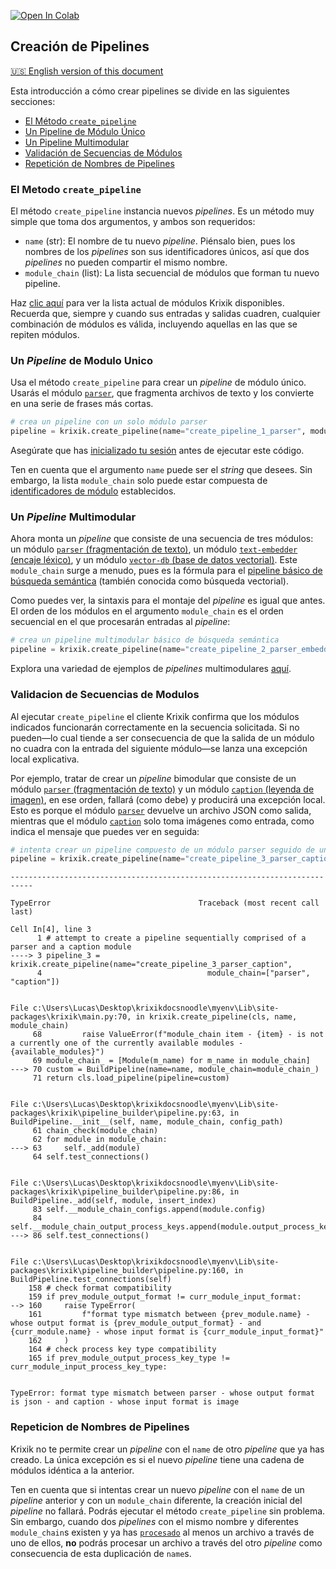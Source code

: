 <a href="https://colab.research.google.com/github/krixik-ai/krixik-docs/blob/main/docs/system/pipeline_creation/create_pipeline.ipynb" target="_parent"><img src="https://colab.research.google.com/assets/colab-badge.svg" alt="Open In Colab"/></a>

## Creación de Pipelines
[🇺🇸 English version of this document](https://krixik-docs.readthedocs.io/latest/system/pipeline_creation/create_pipeline/)

Esta introducción a cómo crear pipelines se divide en las siguientes secciones:

- [El Método `create_pipeline`](#el-metodo-create_pipeline)
- [Un Pipeline de Módulo Único](#un-pipeline-de-modulo-unico)
- [Un Pipeline Multimodular](#un-pipeline-multimodular)
- [Validación de Secuencias de Módulos](#validacion-de-secuencias-de-modulos)
- [Repetición de Nombres de Pipelines](#repeticion-de-nombres-de-pipelines)

### El Metodo `create_pipeline`

El método `create_pipeline` instancia nuevos *pipelines*. Es un método muy simple que toma dos argumentos, y ambos son requeridos:

- `name` (str): El nombre de tu nuevo *pipeline*. Piénsalo bien, pues los nombres de los *pipelines* son sus identificadores únicos, así que dos *pipelines* no pueden compartir el mismo nombre.
- `module_chain` (list): La lista secuencial de módulos que forman tu nuevo pipeline.

Haz [clic aquí](../../modulos/introduccion_modulos.md) para ver la lista actual de módulos Krixik disponibles. Recuerda que, siempre y cuando sus entradas y salidas cuadren, cualquier combinación de módulos es válida, incluyendo aquellas en las que se repiten módulos.

### Un *Pipeline* de Modulo Unico

Usa el método `create_pipeline` para crear un *pipeline* de módulo único. Usarás el módulo [`parser`](../../modulos/modulos_de_funciones_de_apoyo/modulo_parser_fragmentacion.md), que fragmenta archivos de texto y los convierte en una serie de frases más cortas.


```python
# crea un pipeline con un solo módulo parser
pipeline = krixik.create_pipeline(name="create_pipeline_1_parser", module_chain=["parser"])
```

Asegúrate que has [inicializado tu sesión](../inicializacion/inicializacion_y_autenticacion.md  ) antes de ejecutar este código.

Ten en cuenta que el argumento `name` puede ser el *string* que desees. Sin embargo, la lista `module_chain` solo puede estar compuesta de [identificadores de módulo](../metodos_de_conveniencia/metodos_de_conveniencia.md#ve-todos-los-modulos-disponibles-con-la-propiedad-available_modules) establecidos.

### Un *Pipeline* Multimodular

Ahora monta un *pipeline* que consiste de una secuencia de tres módulos: un módulo [`parser` (fragmentación de texto)](../../modulos/modulos_de_funciones_de_apoyo/modulo_parser_fragmentacion.md), un módulo [`text-embedder` (encaje léxico)](../../modulos/modulos_ia/modulo_text-embedder_encaje_lexico.md), y un módulo [`vector-db` (base de datos vectorial)](../../modulos/modulos_de_bases_de_datos/modulo_vector-db_base_de_datos_vectorial.md). Este `module_chain` surge a menudo, pues es la fórmula para el [pipeline básico de búsqueda semántica](../../ejemplos/ejemplos_pipelines_de_busqueda/multi_busqueda_semantica_basica.md) (también conocida como búsqueda vectorial).

Como puedes ver, la sintaxis para el montaje del *pipeline* es igual que antes. El orden de los módulos en el argumento `module_chain` es el orden secuencial en el que procesarán entradas al *pipeline*:


```python
# crea un pipeline multimodular básico de búsqueda semántica
pipeline = krixik.create_pipeline(name="create_pipeline_2_parser_embedder_vector", module_chain=["parser", "text-embedder", "vector-db"])
```

Explora una variedad de ejemplos de *pipelines* multimodulares [aquí](../../ejemplos/introduccion_ejemplos_de_pipelines.md).

### Validacion de Secuencias de Modulos

Al ejecutar `create_pipeline` el cliente Krixik confirma que los módulos indicados funcionarán correctamente en la secuencia solicitada. Si no pueden—lo cual tiende a ser consecuencia de que la salida de un módulo no cuadra con la entrada del siguiente módulo—se lanza una excepción local explicativa.

Por ejemplo, tratar de crear un *pipeline* bimodular que consiste de un módulo [`parser` (fragmentación de texto)](../../modulos/modulos_de_funciones_de_apoyo/modulo_parser_fragmentacion.md) y un módulo [`caption` (leyenda de imagen)](../../modulos/modulos_ia/modulo_caption_leyenda_de_imagen.md), en ese orden, fallará (como debe) y producirá una excepción local. Esto es porque el módulo [`parser`](../../modulos/modulos_de_funciones_de_apoyo/modulo_parser_fragmentacion.md) devuelve un archivo JSON como salida, mientras que el módulo [`caption`](../../modulos/modulos_ia/modulo_caption_leyenda_de_imagen.md) solo toma imágenes como entrada, como indica el mensaje que puedes ver en seguida:


```python
# intenta crear un pipeline compuesto de un módulo parser seguido de un módulo caption
pipeline = krixik.create_pipeline(name="create_pipeline_3_parser_caption", module_chain=["parser", "caption"])
```


    ---------------------------------------------------------------------------

    TypeError                                 Traceback (most recent call last)

    Cell In[4], line 3
          1 # attempt to create a pipeline sequentially comprised of a parser and a caption module
    ----> 3 pipeline_3 = krixik.create_pipeline(name="create_pipeline_3_parser_caption",
          4                                     module_chain=["parser", "caption"])


    File c:\Users\Lucas\Desktop\krixikdocsnoodle\myenv\Lib\site-packages\krixik\main.py:70, in krixik.create_pipeline(cls, name, module_chain)
         68         raise ValueError(f"module_chain item - {item} - is not a currently one of the currently available modules -{available_modules}")
         69 module_chain_ = [Module(m_name) for m_name in module_chain]
    ---> 70 custom = BuildPipeline(name=name, module_chain=module_chain_)
         71 return cls.load_pipeline(pipeline=custom)


    File c:\Users\Lucas\Desktop\krixikdocsnoodle\myenv\Lib\site-packages\krixik\pipeline_builder\pipeline.py:63, in BuildPipeline.__init__(self, name, module_chain, config_path)
         61 chain_check(module_chain)
         62 for module in module_chain:
    ---> 63     self._add(module)
         64 self.test_connections()


    File c:\Users\Lucas\Desktop\krixikdocsnoodle\myenv\Lib\site-packages\krixik\pipeline_builder\pipeline.py:86, in BuildPipeline._add(self, module, insert_index)
         83 self.__module_chain_configs.append(module.config)
         84 self.__module_chain_output_process_keys.append(module.output_process_key)
    ---> 86 self.test_connections()


    File c:\Users\Lucas\Desktop\krixikdocsnoodle\myenv\Lib\site-packages\krixik\pipeline_builder\pipeline.py:160, in BuildPipeline.test_connections(self)
        158 # check format compatibility
        159 if prev_module_output_format != curr_module_input_format:
    --> 160     raise TypeError(
        161         f"format type mismatch between {prev_module.name} - whose output format is {prev_module_output_format} - and {curr_module.name} - whose input format is {curr_module_input_format}"
        162     )
        164 # check process key type compatibility
        165 if prev_module_output_process_key_type != curr_module_input_process_key_type:


    TypeError: format type mismatch between parser - whose output format is json - and caption - whose input format is image


### Repeticion de Nombres de Pipelines

Krixik no te permite crear un *pipeline* con el `name` de otro *pipeline* que ya has creado. La única excepción es si el nuevo *pipeline* tiene una cadena de módulos idéntica a la anterior.

Ten en cuenta que si intentas crear un nuevo *pipeline* con el `name` de un *pipeline* anterior y con un `module_chain` diferente, la creación inicial del *pipeline* no fallará. Podrás ejecutar el método `create_pipeline` sin problema. Sin embargo, cuando dos *pipelines* con el mismo nombre y diferentes `module_chain`s existen y ya has [`procesado`](../parametros_y_procesar_archivos_a_traves_de_pipelines/metodo_process_procesar.md) al menos un archivo a través de uno de ellos, **no** podrás procesar un archivo a través del otro *pipeline* como consecuencia de esta duplicación de `name`s.
